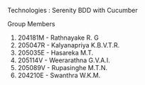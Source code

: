 Technologies : Serenity BDD with Cucumber

Group Members

1. 204181M - Rathnayake R. G
2. 205047R - Kalyanapriya K.B.V.T.R.
3. 205035E - Hasareka M.T.
4. 205114V - Weerarathna G.V.A.I.
5. 205089V - Rupasinghe M.T.N.
6. 204210E - Swanthra W.K.M.
